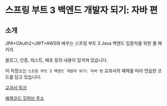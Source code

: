 # 스프링 부트 3 백엔드 개발자 되기: 자바 편

## 소개

JPA+OAuth2+JWT+AWS와 배우는 스프링 부트 3 Java 백엔드 입문자를 위한 풀 패키지

블로그, 인증, 테스트, 배포 등의 내용이 담겨져 있습니다.

이 저장소는 `스프링 부트 3 백엔드 개발자 되기: 자바 편` 교과서의 예제를 따라 연습한 코드를 담고 있습니다.

[교과서 링크](https://ebook-product.kyobobook.co.kr/dig/epd/sam/E000007145278)

[예제코드 깃허브 주소](https://github.com/shinsunyoung/springboot-developer-2rd)
